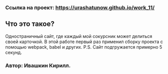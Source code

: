 
### Ссылка на проект: https://urashatunow.github.io/work_11/

## Что это такое?
Одностраничный сайт, где каждый мой сокурсник может делиться своей карточкой. 
В этой работе первый раз применил сборку проекта с помощью webpack, babel и других.
P.S. Сайт подгружается примерно 5 секунд.

### Автор: Ивашкин Кирилл.
